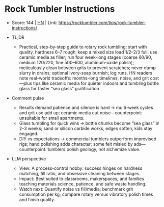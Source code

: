 # Rock Tumbler Instructions

- Score: 144 | [HN](https://news.ycombinator.com/item?id=45705125) | Link: https://rocktumbler.com/tips/rock-tumbler-instructions/

- TL;DR
  - Practical, step-by-step guide to rotary rock tumbling: start with quality, hardness 6–7 rough; keep a mixed size load 1/2–2/3 full, use ceramic media as filler; run four week-long stages (coarse 60/90, medium 120/220, fine 500–600, aluminum-oxide polish); meticulously clean between grits to prevent scratches; never dump slurry in drains; optional Ivory-soap burnish; log runs. HN readers note real-world tradeoffs: months-long timelines, noise, and grit cost—plus tips like ceramic media for quieter indoors and tumbling bottle glass for faster “sea glass” gratification.

- Comment pulse
  - Results demand patience and silence is hard → multi-week cycles and grit use add up; ceramic media cut noise—counterpoint: unsuitable for small apartments.
  - Glass tumbling for quick wins → bottle chunks become “sea glass” in 2–3 weeks; sand or silicon carbide works, edges soften, kids stay engaged.
  - DIY vs expectations → commercial tumblers outperform improvised rigs; hand polishing adds character; some felt misled by ads—counterpoint: tumblers polish geology, not alchemize value.

- LLM perspective
  - View: A process-control hobby: success hinges on hardness matching, fill ratio, and obsessive cleaning between stages.
  - Impact: Best suited to classrooms, makerspaces, and families teaching materials science, patience, and safe waste handling.
  - Watch next: Quantify noise vs fill/media; benchmark grit consumption per kg; compare rotary versus vibratory polish times and finish quality.
